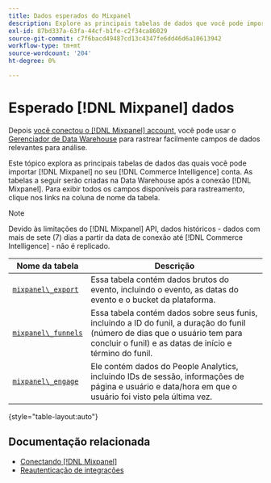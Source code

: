 ```yaml
---
title: Dados esperados do Mixpanel
description: Explore as principais tabelas de dados que você pode importar do Mixpanel para o [!DNL Commerce Intelligence] conta.
exl-id: 87bd337a-63fa-44cf-b1fe-c2f34ca86029
source-git-commit: c7f6bacd49487cd13c4347fe6dd46d6a10613942
workflow-type: tm+mt
source-wordcount: '204'
ht-degree: 0%

---
```


# Esperado [!DNL Mixpanel] dados

Depois [você conectou o [!DNL Mixpanel] account](../integrations/mixpanel.md), você pode usar o [Gerenciador de Data Warehouse](../../../data-analyst/data-warehouse-mgr/tour-dwm.md) para rastrear facilmente campos de dados relevantes para análise.

Este tópico explora as principais tabelas de dados das quais você pode importar [!DNL Mixpanel] no seu [!DNL Commerce Intelligence] conta. As tabelas a seguir serão criadas na Data Warehouse após a conexão [!DNL Mixpanel]. Para exibir todos os campos disponíveis para rastreamento, clique nos links na coluna de nome da tabela.

>[!NOTE]
>
>Devido às limitações do [!DNL Mixpanel] API, dados históricos - dados com mais de sete (7) dias a partir da data de conexão até [!DNL Commerce Intelligence] - não é replicado.

| **Nome da tabela** | **Descrição** |
|-----|-----|
| [`mixpanel\_export`](https://developer.mixpanel.com/reference/raw-data-export-api#datafeed) | Essa tabela contém dados brutos do evento, incluindo o evento, as datas do evento e o bucket da plataforma. |
| [`mixpanel\_funnels`](https://developer.mixpanel.com/reference/raw-data-export-api#funnels-default) | Essa tabela contém dados sobre seus funis, incluindo a ID do funil, a duração do funil (número de dias que o usuário tem para concluir o funil) e as datas de início e término do funil. |
| [`mixpanel\_engage`](https://developer.mixpanel.com/reference/raw-data-export-api#engage-default) | Ele contém dados do People Analytics, incluindo IDs de sessão, informações de página e usuário e data/hora em que o usuário foi visto pela última vez. |

{style="table-layout:auto"}

## Documentação relacionada

* [Conectando [!DNL Mixpanel]](../integrations/mixpanel.md)
* [Reautenticação de integrações](https://experienceleague.adobe.com/docs/commerce-knowledge-base/kb/how-to/mbi-reauthenticating-integrations.html)
